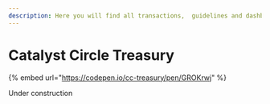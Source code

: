 ```yaml
---
description: Here you will find all transactions,  guidelines and dashboards.
---
```


# Catalyst Circle Treasury

{% embed url="https://codepen.io/cc-treasury/pen/GROKrwj" %}

Under construction
